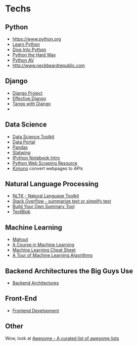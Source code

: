 # Techs

## Python

- <https://www.python.org>
- [Learn Python](http://www.learnpython.org/)
- [Dive Into Python](http://www.diveintopython.net/toc/index.html)
- [Python the Hard Way](http://learnpythonthehardway.org/book/)
- [Python AV](https://www.python.org/doc/av/)
- <http://www.neckbeardrepublic.com>

## Django

- [Django Project](https://www.djangoproject.com)
- [Effective Django](http://effectivedjango.com)
- [Tango with Django](http://www.tangowithdjango.com/)
- 

## Data Science

- [Data Science Toolkit](http://www.datasciencetoolkit.org)
- [Data Portal](http://ckan.org)
- [Pandas](http://pandas.pydata.org)
- [Statwing](https://www.statwing.com)
- [IPython Notebook Intro](http://www.youtube.com/watch?feature=player_embedded&v=iwVvqwLDsJo)
- [Python Web Scraping Resource](http://jakeaustwick.me/python-web-scraping-resource/)
- [Kimono](https://www.kimonolabs.com) convert webpages to APIs

## Natural Language Processing

- [NLTK - Natural Language Toolkit](http://www.nltk.org/)
- [Stack Overflow - summarize text or simplify text](http://stackoverflow.com/questions/5479333/summarize-text-or-simplify-text)
- [Build Your Own Summary Tool](http://thetokenizer.com/2013/04/28/build-your-own-summary-tool/)
- [TextBlob](https://textblob.readthedocs.org/)

## Machine Learning

- [Mahout](http://mahout.apache.org/)
- [A Course in Machine Learning](http://ciml.info)
- [Machine Learning Cheat Sheet](http://scikit-learn.org/stable/tutorial/machine_learning_map/index.html)
- [A Tour of Machine Learning Algorithms](http://machinelearningmastery.com/a-tour-of-machine-learning-algorithms/)

## Backend Architectures the Big Guys Use

- [Backend Architectures](https://gist.github.com/ragingwind/5840075)

## Front-End

- [Frontend Development](https://github.com/dypsilon/frontend-dev-bookmarks)

## Other

Wow, look at [Awesome - A curated list of awesome lists](https://github.com/sindresorhus/awesome)
